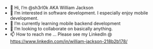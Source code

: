 - 👋 Hi, I’m @sh3rl0k AKA William Jackson
- 👀 I’m interested in software development. I especially enjoy mobile development.
- 🌱 I’m currently learning mobile backend development
- 💞️ I’m looking to collaborate on basically anything.
- 📫 How to reach me ... Please see my LinkedIn @ https://www.linkedin.com/in/william-jackson-218b2b178/

<!---
sh3rl0k/sh3rl0k is a ✨ special ✨ repository because its `README.md` (this file) appears on your GitHub profile.
You can click the Preview link to take a look at your changes.
--->
